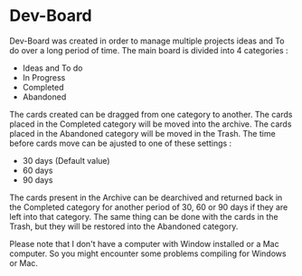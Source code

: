 # Dev-Board

Dev-Board was created in order to manage multiple projects ideas and To do over a long period of time. The main board is divided into 4 categories :

- Ideas and To do
- In Progress
- Completed
- Abandoned

The cards created can be dragged from one category to another. The cards placed in the Completed category will be moved into the archive. The cards placed in the Abandoned category will be moved in the Trash. The time before cards move can be ajusted to one of these settings :

- 30 days (Default value) 
- 60 days
- 90 days

The cards present in the Archive can be dearchived and returned back in the Completed category for another period of 30, 60 or 90 days if they are left into that category. The same thing can be done with the cards  in the Trash, but they will be restored into the Abandoned category.

Please note that I don't have a computer with Window installed or a Mac computer. So you might encounter some problems compiling for Windows or Mac.
